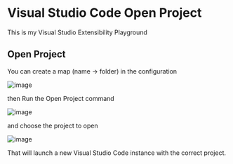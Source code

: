 
# Visual Studio Code Open Project  
This is my Visual Studio Extensibility Playground

## Open Project 
You can create a map (name -> folder) in the configuration

![image](https://cloud.githubusercontent.com/assets/1393980/11690846/33778b66-9ea1-11e5-8dde-e7c7fb73b94c.png)

then Run the Open Project command 

![image](https://cloud.githubusercontent.com/assets/1393980/11690911/76f59626-9ea1-11e5-894c-83929f91ca74.png)

and choose the project to open

![image](https://cloud.githubusercontent.com/assets/1393980/11690954/9bba565e-9ea1-11e5-8d89-6e2a0227ac33.png)

That will launch a new Visual Studio Code instance with the correct project.